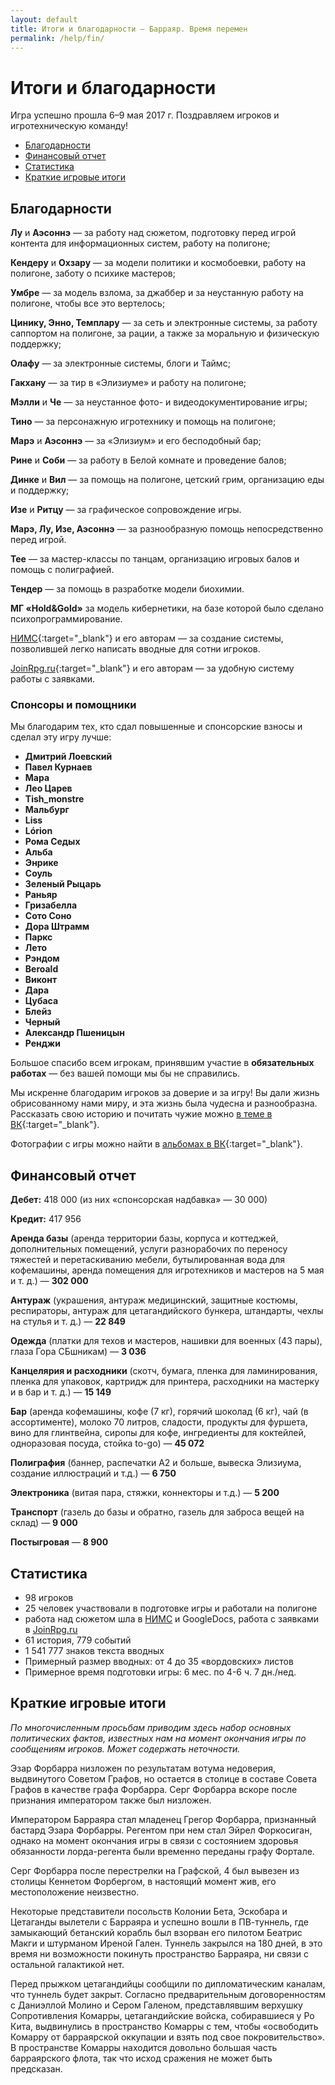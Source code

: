 ```yaml
---
layout: default
title: Итоги и благодарности — Барраяр. Время перемен
permalink: /help/fin/
---
```


# Итоги и благодарности

Игра успешно прошла 6–9 мая 2017 г. Поздравляем игроков и игротехническую команду!

<ul>
<li><a href="/help/fin#section-1">Благодарности</a></li>
<li><a href="/help/fin#section-3">Финансовый отчет</a></li>
<li><a href="/help/fin#section-4">Статистика</a></li>
<li><a href="/help/fin#section-5">Краткие игровые итоги</a></li>
</ul>

## Благодарности

__Лу__ и __Аэсоннэ__ — за работу над сюжетом, подготовку перед игрой контента для информационных систем, работу на полигоне;

__Кендеру__ и __Охзару__ — за модели политики и космобоевки, работу на полигоне, заботу о психике мастеров;

__Умбре__ — за модель взлома, за джаббер и за неустанную работу на полигоне, чтобы все это вертелось;

__Цинику, Энно, Темплару__ — за сеть и электронные системы, за работу саппортом на полигоне, за рации, а также за моральную и физическую поддержку;

__Олафу__ — за электронные системы, блоги и Таймс;

__Гакхану__ — за тир в «Элизиуме» и работу на полигоне;

__Мэлли__ и __Че__ — за неустанное фото- и видеодокументирование игры;

__Тино__ — за персонажную игротехнику и помощь на полигоне;

__Марэ__ и __Аэсоннэ__ — за «Элизиум» и его бесподобный бар;

__Рине__ и __Соби__ — за работу в Белой комнате и проведение балов;

__Динке__ и __Вил__ — за помощь на полигоне, цетский грим, организацию еды и поддержку;

__Изе__ и __Ритцу__ — за графическое сопровождение игры.

__Марэ, Лу, Изе, Аэсоннэ__ — за разнообразную помощь непосредственно перед игрой.

__Тее__ — за мастер-классы по танцам, организацию игровых балов и помощь с полиграфией.

__Тендер__ — за помощь в разработке модели биохимии.

__МГ «Hold&Gold»__ за модель кибернетики, на базе которой было сделано психопрограммирование.

[НИМС](https://vk.com/larp_nims){:target="_blank"} и его авторам — за создание системы, позволившей легко написать вводные для сотни игроков.

[JoinRpg.ru](http://joinrpg.ru/){:target="_blank"} и его авторам — за удобную систему работы с заявками.

### Спонсоры и помощники

Мы благодарим тех, кто сдал повышенные и спонсорские взносы и сделал эту игру лучше:

<ul class="list-double">
<li><strong>Дмитрий Лоевский</strong></li>
<li><strong>Павел Курнаев</strong></li>
<li><strong>Мара</strong></li>
<li><strong>Лео Царев</strong></li>
<li><strong>Tish_monstre</strong></li>
<li><strong>Мальбург</strong></li>
<li><strong>Liss</strong></li>
<li><strong>Lórion</strong></li>
<li><strong>Рома Седых</strong></li>
<li><strong>Альба</strong></li>
<li><strong>Энрике</strong></li>
<li><strong>Соуль</strong></li>
<li><strong>Зеленый Рыцарь</strong></li>
<li><strong>Раньяр</strong></li>
<li><strong>Гризабелла</strong></li>
<li><strong>Сото Соно</strong></li>
<li><strong>Дора Штрамм</strong></li>
<li><strong>Паркс</strong></li>
<li><strong>Лето</strong></li>
<li><strong>Рэндом</strong></li>
<li><strong>Beroald</strong></li>
<li><strong>Виконт</strong></li>
<li><strong>Дара</strong></li>
<li><strong>Цубаса</strong></li>
<li><strong>Блейз</strong></li>
<li><strong>Черный</strong></li>
<li><strong>Александр Пшеницын</strong></li>
<li><strong>Ренджи</strong></li>
</ul>

Большое спасибо всем игрокам, принявшим участие в __обязательных работах__ — без вашей помощи мы бы не справились.

Мы искренне благодарим игроков за доверие и за игру! Вы дали жизнь обрисованному нами миру, и эта жизнь была чудесна и разнообразна. Рассказать свою историю и почитать чужие можно [в теме в ВК](https://vk.com/topic-121128769_35616008){:target="_blank"}.

Фотографии с игры можно найти в [альбомах в ВК](https://vk.com/albums-121128769){:target="_blank"}.

## Финансовый отчет

__Дебет:__ 418 000 (из них «спонсорская надбавка» — 30 000)

__Кредит:__ 417 956

__Аренда базы__ (аренда территории базы, корпуса и коттеджей, дополнительных помещений, услуги разнорабочих по переносу тяжестей и перетаскиванию мебели, бутылированная вода для кофемашины, аренда помещения для игротехников и мастеров на 5 мая и т. д.) — __302 000__

__Антураж__ (украшения, антураж медицинский, защитные костюмы, респираторы, антураж для цетагандийского бункера, штандарты, чехлы на стулья и т. д.) — __22 849__

__Одежда__ (платки для техов и мастеров, нашивки для военных (43 пары), глаза Гора СБшникам) — __3 036__

__Канцелярия и расходники__ (скотч, бумага, пленка для ламинирования, пленка для упаковок, картридж для принтера, расходники на мастерку и в бар и т. д.) — __15 149__

__Бар__ (аренда кофемашины, кофе (7 кг), горячий шоколад (6 кг), чай (в ассортименте), молоко 70 литров, сладости, продукты для фуршета, вино для глинтвейна, сиропы для кофе, ингредиенты для коктейлей, одноразовая посуда, стойка to-go) — __45 072__

__Полиграфия__ (баннер, распечатки А2 и больше, вывеска Элизиума, создание иллюстраций и т.д.) — __6 750__

__Электроника__ (витая пара, стяжки, коннекторы и т.д.) — __5 200__

__Транспорт__ (газель до базы и обратно, газель для заброса вещей на склад) — __9 000__

__Постыгровая__ — __8 900__

## Статистика

- 98 игроков
- 25 человек участвовали в подготовке игры и работали на полигоне
- работа над сюжетом шла в [НИМС](https://vk.com/larp_nims) и GoogleDocs, работа с заявками в [JoinRpg.ru](http://joinrpg.ru/)
- 61 история, 779 событий
- 1 541 777 знаков текста вводных
- Примерный размер вводных: от 4 до 35 «вордовских» листов
- Примерное время подготовки игры: 6 мес. по 4-6 ч. 7 дн./нед.

## Краткие игровые итоги

*По многочисленным просьбам приводим здесь набор основных политических фактов, известных нам на момент окончания игры по сообщениям игроков. Может содержать неточности.*

Эзар Форбарра низложен по результатам вотума недоверия, выдвинутого Советом Графов, но остается в столице в составе Совета Графов в качестве графа Форбарра. Серг Форбарра вскоре после признания императором также был низложен.

Императором Барраяра стал младенец Грегор Форбарра, признанный бастард Эзара Форбарры. Регентом при нем стал Эйрел Форкосиган, однако на момент окончания игры в связи с состоянием здоровья обязанности лорда-регента были временно переданы графу Фортале.

Серг Форбарра после перестрелки на Графской, 4 был вывезен из столицы Кеннетом Форбергом, в настоящий момент жив, его местоположение неизвестно.

Некоторые представители посольств Колонии Бета, Эскобара и Цетаганды вылетели с Барраяра и успешно вошли в ПВ-туннель, где замыкающий бетанский корабль был взорван его пилотом Беатрис Макги и штурманом Иреной Гален. Туннель закрылся на 180 дней, в это время ни возможности покинуть пространство Барраяра, ни связи с остальной галактикой нет.

Перед прыжком цетагандийцы сообщили по дипломатическим каналам, что туннель будет закрыт. Согласно предварительным договоренностям с Даниэллой Молино и Сером Галеном, представлявшим верхушку Сопротивления Комарры, цетагандийские войска, собиравшиеся у Ро Кита, выдвинулись в пространство Комарры с тем, чтобы «освободить Комарру от барраярской оккупации и взять под свое покровительство». В пространстве Комарры находится довольно большая часть барраярского флота, так что исход сражения не может быть предсказан.
